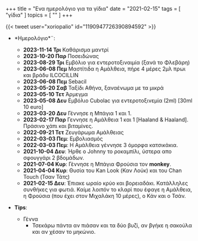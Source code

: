 +++
title = "Ενα ημερολόγιο για τα γίδια"
date = "2021-02-15"
tags = [ "γίδια" ]
topics = [ "" ]
+++

{{< tweet user="xoriopalio" id="1190947726390894592" >}}

-   \*Ημερολόγιο\*¨:
    -   **2023-11-14 Τρι** Καθάρισμα μαντρί
    -   **2023-10-20 Παρ** Ποσειδώνας
    -   **2023-08-29 Τρι** Εμβόλιο για εντεροτοξιναιμία (ξανά το Φλεβάρη)
    -   **2023-06-08 Πεμ** Μαστίτιδα η Αμάλθεια, πήρε 4 μέρες 2μλ πρωι και βράδυ ILCOCILLIN
    -   **2023-06-08 Πεμ** Sebacil
    -   **2023-05-20 Σαβ** Ταξίδι Αθήνα, ξαναένωμα με τα μικρά
    -   **2023-05-10 Τετ** Άρμεγμα
    -   **2023-05-08 Δευ** Εμβόλιο Cubolac για εντεροτοξινεμία (2ml) [30ml 10 euro]
    -   **2023-03-20 Δευ** Γέννησε η Μπάγια 1 και 1.
    -   **2023-02-17 Παρ** Γεννησε η Αμάλθεια 1 και 1 [Haaland & Haaland]. Πράσινο χάπι και βιταμίνες.
    -   **2022-09-21 Τετ** Ζευγάρωμα Αμάλθειας
    -   **2022-03-03 Πεμ**: Εμβολιασμός
    -   **2022-03-03 Πεμ**: Η Αμάλθεια γέννησε 3 όμορφα κατσικάκια.
    -   **2021-10-04 Δευ**: Ήρθε ο Johnny το ροκαμπίλι, ύστερα απο σφουγγάρι 2 βδομάδων.
    -   **2021-07-04 Κυρ**: Γέννησε η Μπάγια Φρούσια τον **monkey**.
    -   **2021-04-04 Κυρ**: Θυσία του Kan Look (Καν Λούκ) και του Chan Touch (Τσαν Τάτς)
    -   **2021-02-15 Δευ**: Έπιακε ωραίο κρύο και βορειαδάκι. Κατάλληλες συνθήκες για φωτιά. Καίμε λοιπόν το κλαρί που έφαγε η Αμάλθεια, η Φρούσια (που έχει στον Μιχαλάκη 10 μέρες), ο Κάν και ο Τσάν.

-   **Tips**:
    -   Γέννα
        -   Τσεκάρω πάντα αν πιάσαν και τα δύο βυζί, αν βγήκε η σακούλα και αν χέσαν το μηκώνιο.
